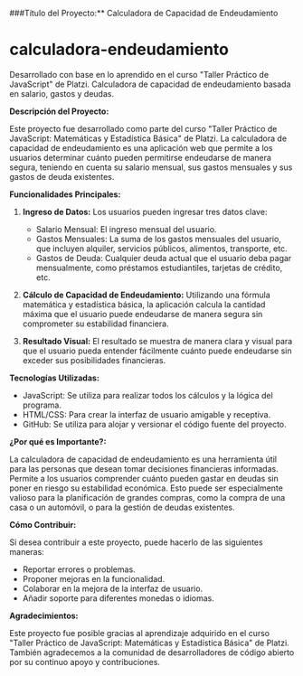 ###Título del Proyecto:** Calculadora de Capacidad de Endeudamiento

# calculadora-endeudamiento
Desarrollado con base en lo aprendido en el curso "Taller Práctico de JavaScript" de Platzi. Calculadora de capacidad de endeudamiento basada en salario, gastos y deudas.

**Descripción del Proyecto:**

Este proyecto fue desarrollado como parte del curso "Taller Práctico de JavaScript: Matemáticas y Estadística Básica" de Platzi. La calculadora de capacidad de endeudamiento es una aplicación web que permite a los usuarios determinar cuánto pueden permitirse endeudarse de manera segura, teniendo en cuenta su salario mensual, sus gastos mensuales y sus gastos de deuda existentes.

**Funcionalidades Principales:**

1. **Ingreso de Datos:** Los usuarios pueden ingresar tres datos clave:
   - Salario Mensual: El ingreso mensual del usuario.
   - Gastos Mensuales: La suma de los gastos mensuales del usuario, que incluyen alquiler, servicios públicos, alimentos, transporte, etc.
   - Gastos de Deuda: Cualquier deuda actual que el usuario deba pagar mensualmente, como préstamos estudiantiles, tarjetas de crédito, etc.

2. **Cálculo de Capacidad de Endeudamiento:** Utilizando una fórmula matemática y estadística básica, la aplicación calcula la cantidad máxima que el usuario puede endeudarse de manera segura sin comprometer su estabilidad financiera.

3. **Resultado Visual:** El resultado se muestra de manera clara y visual para que el usuario pueda entender fácilmente cuánto puede endeudarse sin exceder sus posibilidades financieras.

**Tecnologías Utilizadas:**

- JavaScript: Se utiliza para realizar todos los cálculos y la lógica del programa.
- HTML/CSS: Para crear la interfaz de usuario amigable y receptiva.
- GitHub: Se utiliza para alojar y versionar el código fuente del proyecto.

**¿Por qué es Importante?:**

La calculadora de capacidad de endeudamiento es una herramienta útil para las personas que desean tomar decisiones financieras informadas. Permite a los usuarios comprender cuánto pueden gastar en deudas sin poner en riesgo su estabilidad económica. Esto puede ser especialmente valioso para la planificación de grandes compras, como la compra de una casa o un automóvil, o para la gestión de deudas existentes.

**Cómo Contribuir:**

Si desea contribuir a este proyecto, puede hacerlo de las siguientes maneras:
- Reportar errores o problemas.
- Proponer mejoras en la funcionalidad.
- Colaborar en la mejora de la interfaz de usuario.
- Añadir soporte para diferentes monedas o idiomas.

**Agradecimientos:**

Este proyecto fue posible gracias al aprendizaje adquirido en el curso "Taller Práctico de JavaScript: Matemáticas y Estadística Básica" de Platzi. También agradecemos a la comunidad de desarrolladores de código abierto por su continuo apoyo y contribuciones.